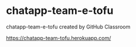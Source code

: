 # chatapp-team-e-tofu
chatapp-team-e-tofu created by GitHub Classroom

https://chatapp-team-tofu.herokuapp.com/
